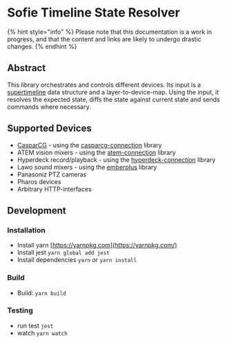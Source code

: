 # Sofie Timeline State Resolver

{% hint style="info" %}
Please note that this documentation is a work in progress, and that the content and links are likely to undergo drastic changes.
{% endhint %}

## Abstract

This library orchestrates and controls different devices. Its input is a [supertimeline](../helpers/superfly.tv-superfly-timeline.md) data structure and a layer-to-device-map. Using the input, it resolves the expected state, diffs the state against current state and sends commands where necessary.

## Supported Devices

* [CasparCG](http://casparcg.com/) - using the [casparcg-connection](superfly.tv-casparcg-connection.md) library
* ATEM vision mixers - using the [atem-connection](sofie-atem-connection.md) library
* Hyperdeck record/playback - using the [hyperdeck-connection](sofie-hyperdeck-connection.md) library
* Lawo sound mixers - using the [emberplus](sofie-ember+-connection.md) library
* Panasoniz PTZ cameras
* Pharos devices
* Arbitrary HTTP-interfaces

## Development

### Installation

* Install yarn [https://yarnpkg.com](https://yarnpkg.com/)
* Install jest `yarn global add jest`
* Install dependencies `yarn` or `yarn install`

### Build

* Build: `yarn build`

### Testing

* run test `jest`
* watch `yarn watch`

